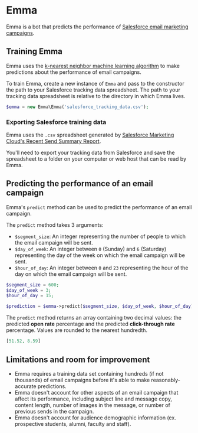# Emma

Emma is a bot that predicts the performance of [Salesforce email marketing campaigns](https://salesforce.communications.iu.edu/).

## Training Emma

Emma uses the [k-nearest neighbor machine learning algorithm](https://machinelearningmastery.com/k-nearest-neighbors-for-machine-learning/) to make predictions about the performance of email campaigns.

To train Emma, create a new instance of `Emma` and pass to the constructor the path to your Salesforce tracking data spreadsheet. The path to your tracking data spreadsheet is relative to the directory in which Emma lives.

```php
$emma = new Emma\Emma('salesforce_tracking_data.csv');
```

### Exporting Salesforce training data

Emma uses the `.csv` spreadsheet generated by [Salesforce Marketing Cloud's Recent Send Summary Report](https://help.salesforce.com/articleView?id=mc_re_recent_email_sending_summary_report.htm&type=5). 

You'll need to export your tracking data from Salesforce and save the spreadsheet to a folder on your computer or web host that can be read by Emma.

## Predicting the performance of an email campaign

Emma's `predict` method can be used to predict the performance of an email campaign.

The `predict` method takes 3 arguments:

- `$segment_size`: An integer representing the number of people to which the email campaign will be sent.
- `$day_of_week`: An integer between `0` (Sunday) and `6` (Saturday) representing the day of the week on which the email campaign will be sent.
- `$hour_of_day`: An integer between `0` and `23` representing the hour of the day on which the email campaign will be sent.

```php
$segment_size = 600;
$day_of_week = 3;
$hour_of_day = 15;

$prediction = $emma->predict($segment_size, $day_of_week, $hour_of_day);
```

The `predict` method returns an array containing two decimal values: the predicted **open rate** percentage and the predicted **click-through rate** percentage. Values are rounded to the nearest hundredth.

```php
[51.52, 8.59]
```

## Limitations and room for improvement

- Emma requires a training data set containing hundreds (if not thousands) of email campaigns before it's able to make reasonably-accurate predictions.
- Emma doesn't account for other aspects of an email campaign that affect its performance, including subject line and message copy, content length, number of images in the message, or number of previous sends in the campaign.
- Emma doesn't account for audience demographic information (ex. prospective students, alumni, faculty and staff).